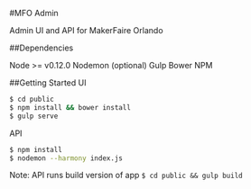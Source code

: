 #MFO Admin

Admin UI and API for MakerFaire Orlando

##Dependencies

Node >= v0.12.0
Nodemon (optional)
Gulp
Bower
NPM


##Getting Started
UI
```bash
$ cd public
$ npm install && bower install
$ gulp serve
```
API
```bash
$ npm install
$ nodemon --harmony index.js
```
Note: API runs build version of app `$ cd public && gulp build`
